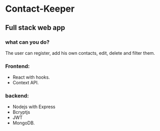 # Contact-Keeper
## Full stack web app

### what can you do?
The user can register, add his own contacts, edit, delete and filter them.

### Frontend:
- React with hooks.
- Context API.

### backend:
- Nodejs with Express
- Bcryptjs
- JWT
- MongoDB.
